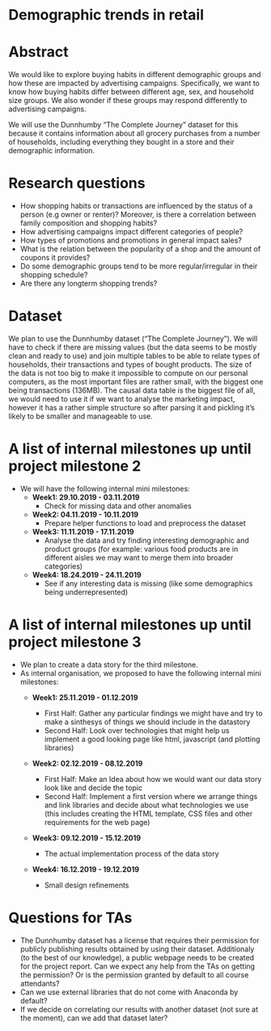 # Demographic trends in retail

# Abstract
We would like to explore buying habits in different demographic groups and how these are impacted by 
advertising campaigns. Specifically, we want to know how buying habits differ between different age, 
sex, and household size groups. We also wonder if these groups may respond differently to advertising 
campaigns.

We will use the Dunnhumby “The Complete Journey” dataset for this because it contains information 
about all grocery purchases from a number of households, including everything they bought in a store 
and their demographic information.


# Research questions

* How shopping habits or transactions are influenced by the status of a person (e.g owner or renter)? Moreover, is there a correlation between family composition and shopping habits?
* How advertising campaigns impact different categories of people?
* How types of promotions and promotions in general impact sales?
* What is the relation between the popularity of a shop and the amount of coupons it provides?
* Do some demographic groups tend to be more regular/irregular in their shopping schedule?
* Are there any longterm shopping trends? 

# Dataset

We plan to use the Dunnhumby dataset (“The Complete Journey”). We will have to check if there are 
missing values (but the data seems to be mostly clean and ready to use) and join multiple tables 
to be able to relate types of households, their transactions and types of bought products.
The size of the data is not too big to make it impossible to compute on our personal computers, 
as the most important files are rather small, with the biggest one being transactions (136MB). 
The causal data table is the biggest file of all, we would need to use it if we want to analyse 
the marketing impact, however it has a rather simple structure so after parsing it and pickling 
it’s likely to be smaller and manageable to use.

# A list of internal milestones up until project milestone 2

* We will have the following internal mini milestones:
    - **Week1: 29.10.2019 - 03.11.2019** 
        - Check for missing data and other anomalies
    - **Week2: 04.11.2019 - 10.11.2019**
        - Prepare helper functions to load and preprocess the dataset
    - **Week3: 11.11.2019 - 17.11.2019**
        - Analyse the data and try finding interesting demographic and product groups (for example: various food products are in different aisles we may want to merge them into broader categories)
    - **Week4: 18.24.2019 - 24.11.2019**
        - See if any interesting data is missing (like some demographics being underrepresented)

# A list of internal milestones up until project milestone 3

* We plan to create a data story for the third milestone.
* As internal organisation, we proposed to have the following internal mini milestones:
     - **Week1: 25.11.2019 - 01.12.2019**
         - First Half: Gather any particular findings we might have and try to make a sinthesys of things we should include in the datastory
         - Second Half: Look over technologies that might help us implement a good looking page like html, javascript (and plotting libraries)
     - **Week2: 02.12.2019 - 08.12.2019**
         - First Half: Make an Idea about how we would want our data story look like and decide the topic
         - Second Half: Implement a first version where we arrange things and link libraries and decide about what technologies we use (this includes creating the HTML template, CSS files and other requirements for the web page)
	
     - **Week3: 09.12.2019 - 15.12.2019**
         - The actual implementation process of the data story

     - **Week4: 16.12.2019 - 19.12.2019**
         - Small design refinements

# Questions for TAs

* The Dunnhumby dataset has a license that requires their permission for publicly publishing 
results obtained by using their dataset. Additionaly (to the best of our knowledge), a public webpage needs to be created
for the project report. Can we expect any help from the TAs on getting the permission? Or is the permission granted by default to all course attendants?
* Can we use external libraries that do not come with Anaconda by default?
* If we decide on correlating our results with another dataset (not sure at the moment),
can we add that dataset later?
